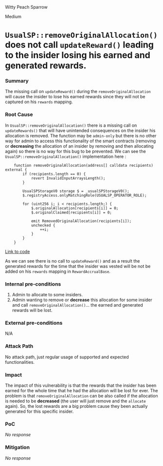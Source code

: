 Witty Peach Sparrow

Medium

# `UsualSP::removeOriginalAllocation()` does not call `updateReward()` leading to the insider losing his earned and generated rewards.

### Summary

The missing call on `updateReward()` during the `removeOriginalAllocation` will cause the insider to lose his earned rewards since they will not be captured on his `rewards` mapping.

### Root Cause

In `UsualSP::removeOriginalAllocation()` there is a missing call on `updateRewards()` that will have unintended consequences on the insider his allocation is removed. The function may be `admin-only` but there is no other way for admin to access this functionality of the smart contracts (removing or **decreasing** the allocation of an insider by removing and then allocating again) so there is no way for this bug to be prevented. We can see the `UsualSP::removeOriginalAllocation()` implementation here :
```solidity
    function removeOriginalAllocation(address[] calldata recipients) external {
        if (recipients.length == 0) {
            revert InvalidInputArraysLength();
        }

        UsualSPStorageV0 storage $ = _usualSPStorageV0();
        $.registryAccess.onlyMatchingRole(USUALSP_OPERATOR_ROLE);

        for (uint256 i; i < recipients.length;) {
            $.originalAllocation[recipients[i]] = 0;
            $.originalClaimed[recipients[i]] = 0;

            emit RemovedOriginalAllocation(recipients[i]);
            unchecked {
                ++i;
            }
        }
    }
```
[Link to code](https://github.com/sherlock-audit/2024-10-usual-labs-v1/blob/main/pegasus/packages/solidity/src/token/UsualSP.sol#L367C1-L384C6)

As we can see there is no call to `updateReward()` and as a result the generated rewards for the time that the insider was vested will be not be added on his `rewards` mapping in `RewardAccrualBase`.

### Internal pre-conditions

1. Admin to allocate to some insiders.
2. Admin wanting to remove or **decrease** this allocation for some insider and call `removeOriginalAllocation()`... the earned and generated rewards will be lost.

### External pre-conditions

N/A

### Attack Path

No attack path, just regular usage of supported and expected functionalities.


### Impact

The impact of this vulnerability is that the rewards that the insider has been earned for the whole time that he had the allocation will be lost for ever. The problem is that `removeOriginalAllocation` can be also called if the allocation is needed to be **decreased** (the user will just remove and the `allocate` again). So, the lost rewards are a big problem cause they been actually generated for this specific insider.

### PoC

_No response_

### Mitigation

_No response_